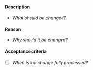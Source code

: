 #### Description

- _What should be changed?_

#### Reason

- _Why should it be changed?_

#### Acceptance criteria

- [ ] _When is the change fully processed?_
